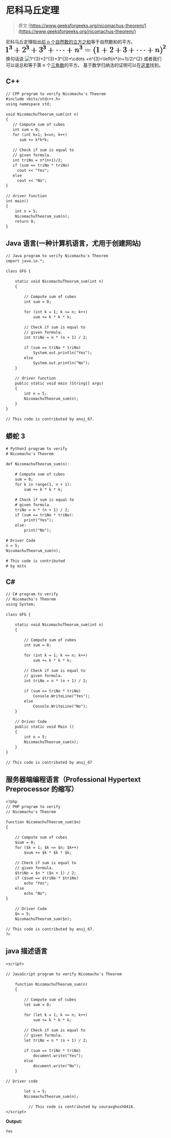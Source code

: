 # 尼科马丘定理

> 原文:[https://www.geeksforgeeks.org/nicomachus-theorem/](https://www.geeksforgeeks.org/nicomachus-theorem/)

尼科马丘定理指出[前 n 个自然数的立方之和](https://www.geeksforgeeks.org/program-cube-sum-first-n-natural-numbers/)等于自然数和的平方。
![1^{3}+2^{3}+3^{3}+\cdots +n^{3}=\left(1+2+3+\cdots +n\right)^{2}  ](img/3494d96eb92767207df0d258dbdc9623.png "Rendered by QuickLaTeX.com")
换句话说
![1^{3}+2^{3}+3^{3}+\cdots +n^{3}=\left(n*(n+1)/2)^{2}  ](img/229db5f038c7c660c594aa514f7b9d11.png "Rendered by QuickLaTeX.com")
或者我们可以说总和等于第 n 个[三角数](https://www.geeksforgeeks.org/triangular-numbers/)的平方。
基于数学归纳法的证明可以在[这里](https://www.geeksforgeeks.org/program-cube-sum-first-n-natural-numbers/)找到。

## C++

```
// CPP program to verify Nicomachu's Theorem
#include <bits/stdc++.h>
using namespace std;

void NicomachuTheorum_sum(int n)
{
   // Compute sum of cubes
   int sum = 0;
   for (int k=1; k<=n; k++)
      sum += k*k*k;

   // Check if sum is equal to
   // given formula.
   int triNo = n*(n+1)/2;
   if (sum == triNo * triNo)
     cout << "Yes";
   else
     cout << "No";
}

// driver function
int main()
{
    int n = 5;
    NicomachuTheorum_sum(n);
    return 0;
}
```

## Java 语言(一种计算机语言，尤用于创建网站)

```
// Java program to verify Nicomachu's Theorem
import java.io.*;

class GFG {

    static void NicomachuTheorum_sum(int n)
    {

        // Compute sum of cubes
        int sum = 0;

        for (int k = 1; k <= n; k++)
            sum += k * k * k;

        // Check if sum is equal to
        // given formula.
        int triNo = n * (n + 1) / 2;

        if (sum == triNo * triNo)
            System.out.println("Yes");
        else
            System.out.println("No");
    }

    // driver function
    public static void main (String[] args)
    {
        int n = 5;
        NicomachuTheorum_sum(n);
    }
}

// This code is contributed by anuj_67.
```

## 蟒蛇 3

```
# Python3 program to verify
# Nicomachu's Theorem

def NicomachuTheorum_sum(n):

    # Compute sum of cubes
    sum = 0;
    for k in range(1, n + 1):
        sum += k * k * k;

    # Check if sum is equal to
    # given formula.
    triNo = n * (n + 1) / 2;
    if (sum == triNo * triNo):
        print("Yes");
    else:
        print("No");

# Driver Code
n = 5;
NicomachuTheorum_sum(n);

# This code is contributed
# by mits
```

## C#

```
// C# program to verify
// Nicomachu's Theorem
using System;

class GFG {

    static void NicomachuTheorum_sum(int n)
    {

        // Compute sum of cubes
        int sum = 0;

        for (int k = 1; k <= n; k++)
            sum += k * k * k;

        // Check if sum is equal to
        // given formula.
        int triNo = n * (n + 1) / 2;

        if (sum == triNo * triNo)
            Console.WriteLine("Yes");
        else
            Console.WriteLine("No");
    }

    // Driver Code
    public static void Main ()
    {
        int n = 5;
        NicomachuTheorum_sum(n);
    }
}

// This code is contributed by anuj_67
```

## 服务器端编程语言（Professional Hypertext Preprocessor 的缩写）

```
<?php
// PHP program to verify
// Nicomachu's Theorem

function NicomachuTheorum_sum($n)
{

    // Compute sum of cubes
    $sum = 0;
    for ($k = 1; $k <= $n; $k++)
        $sum += $k * $k * $k;

    // Check if sum is equal to
    // given formula.
    $triNo = $n * ($n + 1) / 2;
    if ($sum == $triNo * $triNo)
        echo "Yes";
    else
        echo "No";
}

    // Driver Code
    $n = 5;
    NicomachuTheorum_sum($n);

// This code is contributed by anuj_67.
?>
```

## java 描述语言

```
<script>

// JavaScript program to verify Nicomachu's Theorem

    function NicomachuTheorum_sum(n)
    {

        // Compute sum of cubes
        let sum = 0;

        for (let k = 1; k <= n; k++)
            sum += k * k * k;

        // Check if sum is equal to
        // given formula.
        let triNo = n * (n + 1) / 2;

        if (sum == triNo * triNo)
            document.write("Yes");
        else
            document.write("No");
    }

// Driver code

        let n = 5;
        NicomachuTheorum_sum(n);

          // This code is contributed by souravghosh0416.
</script>
```

**Output:** 

```
Yes
```